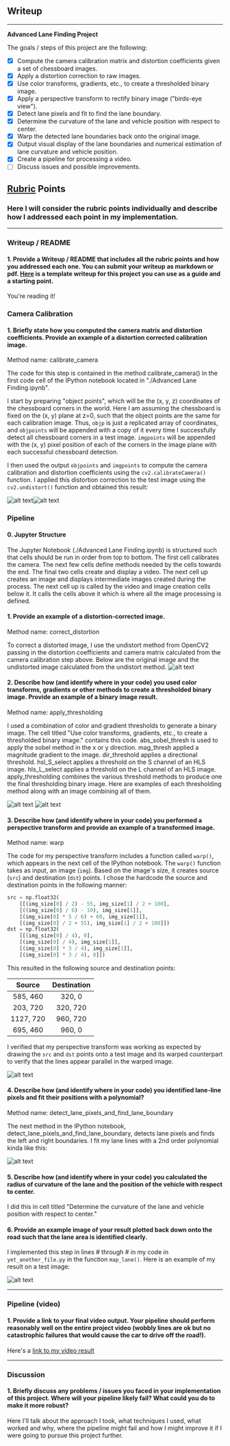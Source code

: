 ## Writeup

---

**Advanced Lane Finding Project**

The goals / steps of this project are the following:

- [x] Compute the camera calibration matrix and distortion coefficients given a set of chessboard images.
- [x] Apply a distortion correction to raw images.
- [x] Use color transforms, gradients, etc., to create a thresholded binary image.
- [x] Apply a perspective transform to rectify binary image ("birds-eye view").
- [x] Detect lane pixels and fit to find the lane boundary.
- [x] Determine the curvature of the lane and vehicle position with respect to center.
- [x] Warp the detected lane boundaries back onto the original image.
- [x] Output visual display of the lane boundaries and numerical estimation of lane curvature and vehicle position.
- [x] Create a pipeline for processing a video.
- [ ] Discuss issues and possible improvements.

[//]: # (Image References)

[image1a]: ./output_images/original_checkerboard.jpg "Original"
[image1b]: ./output_images/undistorted_checkerboard.jpg "Undistorted"
[image2]: ./output_images/test1_undistorted.jpg "Road Transformed"
[image3a]: ./output_images/thresholding1.jpg "Binary Example"
[image3b]: ./output_images/thresholding2.jpg "Binary Example"
[image4]: ./output_images/perspective_transform.jpg "Warp Example"
[image5]: ./output_images/color_fit_lines.jpg "Fit Visual"
[image6]: ./output_images/example_output.jpg "Output"
[video1]: ./project_video_result.mp4 "Video"

## [Rubric](https://review.udacity.com/#!/rubrics/571/view) Points

### Here I will consider the rubric points individually and describe how I addressed each point in my implementation.  

---

### Writeup / README

#### 1. Provide a Writeup / README that includes all the rubric points and how you addressed each one.  You can submit your writeup as markdown or pdf.  [Here](https://github.com/udacity/CarND-Advanced-Lane-Lines/blob/master/writeup_template.md) is a template writeup for this project you can use as a guide and a starting point.  

You're reading it!

### Camera Calibration

#### 1. Briefly state how you computed the camera matrix and distortion coefficients. Provide an example of a distortion corrected calibration image.
Method name: calibrate_camera

The code for this step is contained in the method calibrate_camera() in the first code cell of the IPython notebook located in "./Advanced Lane Finding.ipynb".  

I start by preparing "object points", which will be the (x, y, z) coordinates of the chessboard corners in the world. Here I am assuming the chessboard is fixed on the (x, y) plane at z=0, such that the object points are the same for each calibration image.  Thus, `objp` is just a replicated array of coordinates, and `objpoints` will be appended with a copy of it every time I successfully detect all chessboard corners in a test image.  `imgpoints` will be appended with the (x, y) pixel position of each of the corners in the image plane with each successful chessboard detection.  

I then used the output `objpoints` and `imgpoints` to compute the camera calibration and distortion coefficients using the `cv2.calibrateCamera()` function.  I applied this distortion correction to the test image using the `cv2.undistort()` function and obtained this result: 

![alt text][image1a]![alt text][image1b]

### Pipeline

#### 0. Jupyter Structure

The Jupyter Notebook (./Advanced Lane Finding.ipynb) is structured such that cells should be run in order from top to bottom.  The first cell calibrates the camera.  The next few cells define methods needed by the cells towards the end.  The final two cells create and display a video.  The next cell up creates an image and displays intermediate images created during the process.  The next cell up is called by the video and image creation cells below it.  It calls the cells above it which is where all the image processing is defined. 

#### 1. Provide an example of a distortion-corrected image.
Method name: correct_distortion

To correct a distorted image, I use the undistort method from OpenCV2 passing in the distortion coefficients and camera matrix calculated from the camera calibration step above.  Below are the original image and the undistorted image calculated from the undistort method.
![alt text][image2]

#### 2. Describe how (and identify where in your code) you used color transforms, gradients or other methods to create a thresholded binary image.  Provide an example of a binary image result.
Method name: apply_thresholding

I used a combination of color and gradient thresholds to generate a binary image.  The cell titled "Use color transforms, gradients, etc., to create a thresholded binary image." contains this code.  abs_sobel_thresh is used to apply the sobel method in the x or y direction.  mag_thresh applied a magnitude gradient to the image.  dir_threshold applies a directional threshold.  hsl_S_select applies a threshold on the S channel of an HLS image.  hls_L_select applies a threshold on the L channel of an HLS image.  apply_thresholding combines the various threshold methods to produce one the final thresholding binary image.  Here are examples of each thresholding method along with an image combining all of them.

![alt text][image3a]
![alt text][image3b]

#### 3. Describe how (and identify where in your code) you performed a perspective transform and provide an example of a transformed image.
Method name: warp

The code for my perspective transform includes a function called `warp()`, which appears in the next cell of the IPython notebook.  The `warp()` function takes as input, an image (`img`).  Based on the image's size, it creates source (`src`) and destination (`dst`) points.  I chose the hardcode the source and destination points in the following manner:

```python
src = np.float32(
    [[(img_size[0] / 2) - 55, img_size[1] / 2 + 100],
    [((img_size[0] / 6) - 10), img_size[1]],
    [(img_size[0] * 5 / 6) + 60, img_size[1]],
    [(img_size[0] / 2 + 55), img_size[1] / 2 + 100]])
dst = np.float32(
    [[(img_size[0] / 4), 0],
    [(img_size[0] / 4), img_size[1]],
    [(img_size[0] * 3 / 4), img_size[1]],
    [(img_size[0] * 3 / 4), 0]])
```

This resulted in the following source and destination points:

| Source        | Destination   | 
|:-------------:|:-------------:| 
| 585, 460      | 320, 0        | 
| 203, 720      | 320, 720      |
| 1127, 720     | 960, 720      |
| 695, 460      | 960, 0        |

I verified that my perspective transform was working as expected by drawing the `src` and `dst` points onto a test image and its warped counterpart to verify that the lines appear parallel in the warped image.

![alt text][image4]

#### 4. Describe how (and identify where in your code) you identified lane-line pixels and fit their positions with a polynomial?
Method name: detect_lane_pixels_and_find_lane_boundary

The next method in the IPython notebook, detect_lane_pixels_and_find_lane_boundary, detects lane pixels and finds the left and right boundaries.  I fit my lane lines with a 2nd order polynomial kinda like this:

![alt text][image5]

#### 5. Describe how (and identify where in your code) you calculated the radius of curvature of the lane and the position of the vehicle with respect to center.

I did this in cell titled "Determine the curvature of the lane and vehicle position with respect to center."

#### 6. Provide an example image of your result plotted back down onto the road such that the lane area is identified clearly.

I implemented this step in lines # through # in my code in `yet_another_file.py` in the function `map_lane()`.  Here is an example of my result on a test image:

![alt text][image6]

---

### Pipeline (video)

#### 1. Provide a link to your final video output.  Your pipeline should perform reasonably well on the entire project video (wobbly lines are ok but no catastrophic failures that would cause the car to drive off the road!).

Here's a [link to my video result](./project_video_result.mp4)

---

### Discussion

#### 1. Briefly discuss any problems / issues you faced in your implementation of this project.  Where will your pipeline likely fail?  What could you do to make it more robust?

Here I'll talk about the approach I took, what techniques I used, what worked and why, where the pipeline might fail and how I might improve it if I were going to pursue this project further.  
